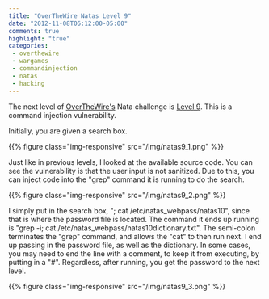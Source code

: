 ```yaml
---
title: "OverTheWire Natas Level 9"
date: "2012-11-08T06:12:00-05:00"
comments: true
highlight: "true"
categories:
 - overthewire
 - wargames
 - commandinjection
 - natas
 - hacking
---
```


The next level of [OverTheWire's](http://www.overthewire.org) Nata challenge is [Level 9](http://www.overthewire.org/wargames/natas/natas9.shtml). This is a command injection vulnerability.

<!-- more -->

Initially, you are given a search box.

{{% figure class="img-responsive" src="/img/natas9_1.png" %}}

Just like in previous levels, I looked at the available source code. You can see the vulnerability is that the user input is not sanitized. Due to this, you can inject code into the "grep" command it is running to do the search.

{{% figure class="img-responsive" src="/img/natas9_2.png" %}}

I simply put in the search box, "; cat /etc/natas_webpass/natas10", since that is where the password file is located. The command it ends up running is "grep -i; cat /etc/natas_webpass/natas10dictionary.txt". The semi-colon terminates the "grep" command, and allows the "cat" to then run next. I end up passing in the password file, as well as the dictionary. In some cases, you may need to end the line with a comment, to keep it from executing, by putting in a "#". Regardless, after running, you get the password to the next level.

{{% figure class="img-responsive" src="/img/natas9_3.png" %}}
